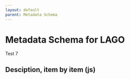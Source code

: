```yaml
---
layout: default
parent: Metadata Schema
---
```


# Metadata Schema for LAGO

Test 7

## Desciption, item by item (js) 

<script src="https://code.jquery.com/jquery-3.2.1.min.js"></script>
<script>
$().ready(function(){
   $.getJSON( "/DMP/schema/lagoSchema.jsonld", function( data ) {
         $("#text").html(data);
      });
    });
</script>
 
<div id="text"></div>
